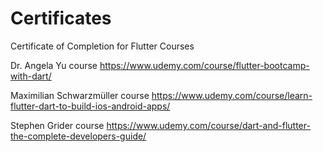 # Certificates
Certificate of Completion for Flutter Courses

Dr. Angela Yu course
https://www.udemy.com/course/flutter-bootcamp-with-dart/

Maximilian Schwarzmüller course
https://www.udemy.com/course/learn-flutter-dart-to-build-ios-android-apps/

Stephen Grider course
https://www.udemy.com/course/dart-and-flutter-the-complete-developers-guide/

